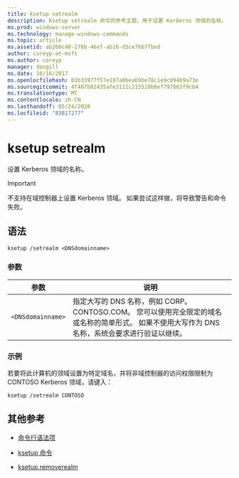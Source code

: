 ```yaml
---
title: ksetup setrealm
description: Ksetup setrealm 命令的参考主题，用于设置 Kerberos 领域的名称。
ms.prod: windows-server
ms.technology: manage-windows-commands
ms.topic: article
ms.assetid: ab268c40-276b-46ef-ab16-d5ce7667fbed
author: coreyp-at-msft
ms.author: coreyp
manager: dongill
ms.date: 10/16/2017
ms.openlocfilehash: 03b33977f57e187a8bea69be78c1e9c094b9a73e
ms.sourcegitcommit: 4f407b82435afe3111c215510b0ef797863f9cb4
ms.translationtype: MT
ms.contentlocale: zh-CN
ms.lasthandoff: 05/24/2020
ms.locfileid: "83817277"
---
```

# <a name="ksetup-setrealm"></a>ksetup setrealm

设置 Kerberos 领域的名称。

> [!IMPORTANT]
> 不支持在域控制器上设置 Kerberos 领域。 如果尝试这样做，将导致警告和命令失败。

## <a name="syntax"></a>语法

```
ksetup /setrealm <DNSdomainname>
```

### <a name="parameters"></a>参数

| 参数 | 说明 |
| --------- | ----------- |
| `<DNSdomainname>` | 指定大写的 DNS 名称，例如 CORP。CONTOSO.COM。 您可以使用完全限定的域名或名称的简单形式。 如果不使用大写作为 DNS 名称，系统会要求进行验证以继续。 |

### <a name="examples"></a>示例

若要将此计算机的领域设置为特定域名，并将非域控制器的访问权限限制为 CONTOSO Kerberos 领域，请键入：

```
ksetup /setrealm CONTOSO
```

## <a name="additional-references"></a>其他参考

- [命令行语法项](command-line-syntax-key.md)

- [ksetup 命令](ksetup.md)

- [ksetup removerealm](ksetup-removerealm.md)
